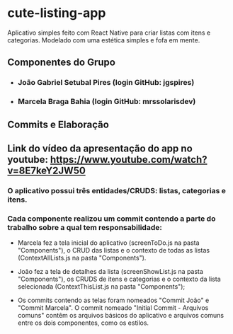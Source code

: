 # cute-listing-app
Aplicativo simples feito com React Native para criar listas com itens e categorias. Modelado com uma estética simples e fofa em mente.

## Componentes do Grupo

* ### João Gabriel Setubal Pires (login GitHub: jgspires)
* ### Marcela Braga Bahia (login GitHub: mrssolarisdev)

## Commits e Elaboração

## Link do vídeo da apresentação do app no youtube: https://www.youtube.com/watch?v=8E7keY2JW50

### O aplicativo possui três entidades/CRUDS: listas, categorias e itens.

### Cada componente realizou um commit contendo a parte do trabalho sobre a qual tem responsabilidade:

* Marcela fez a tela inicial do aplicativo (screenToDo.js na pasta "Components"), o CRUD das listas e o contexto de todas as listas (ContextAllLists.js na pasta "Components").

* João fez a tela de detalhes da lista (screenShowList.js na pasta "Components"), os CRUDS de itens e categorias e o contexto da lista selecionada (ContextThisList.js na pasta "Components");

* Os commits contendo as telas foram nomeados "Commit João" e "Commit Marcela". O commit nomeado "Initial Commit - Arquivos comuns" contêm os arquivos básicos do aplicativo e arquivos comuns entre os dois componentes, como os estilos.
